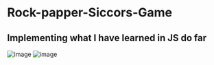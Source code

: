 # Rock-papper-Siccors-Game
## Implementing what I have learned in JS do far
![image](https://user-images.githubusercontent.com/112987450/233227006-9a523021-ef66-477a-9ec1-fbfae8b8aa2a.png)
![image](https://user-images.githubusercontent.com/112987450/233227038-1f522ec9-e1c0-4f5f-b533-b0a53579f86c.png)
